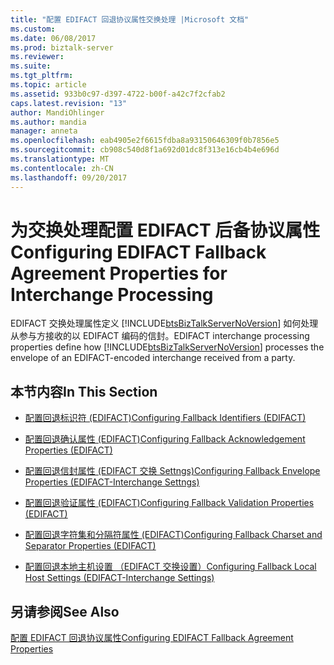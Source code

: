 ```yaml
---
title: "配置 EDIFACT 回退协议属性交换处理 |Microsoft 文档"
ms.custom: 
ms.date: 06/08/2017
ms.prod: biztalk-server
ms.reviewer: 
ms.suite: 
ms.tgt_pltfrm: 
ms.topic: article
ms.assetid: 933b0c97-d397-4722-b00f-a42c7f2cfab2
caps.latest.revision: "13"
author: MandiOhlinger
ms.author: mandia
manager: anneta
ms.openlocfilehash: eab4905e2f6615fdba8a93150646309f0b7856e5
ms.sourcegitcommit: cb908c540d8f1a692d01dc8f313e16cb4b4e696d
ms.translationtype: MT
ms.contentlocale: zh-CN
ms.lasthandoff: 09/20/2017
---
```

# <a name="configuring-edifact-fallback-agreement-properties-for-interchange-processing"></a><span data-ttu-id="33830-102">为交换处理配置 EDIFACT 后备协议属性</span><span class="sxs-lookup"><span data-stu-id="33830-102">Configuring EDIFACT Fallback Agreement Properties for Interchange Processing</span></span>
<span data-ttu-id="33830-103">EDIFACT 交换处理属性定义 [!INCLUDE[btsBizTalkServerNoVersion](../includes/btsbiztalkservernoversion-md.md)] 如何处理从参与方接收的以 EDIFACT 编码的信封。</span><span class="sxs-lookup"><span data-stu-id="33830-103">EDIFACT interchange processing properties define how [!INCLUDE[btsBizTalkServerNoVersion](../includes/btsbiztalkservernoversion-md.md)] processes the envelope of an EDIFACT-encoded interchange received from a party.</span></span>  
  
## <a name="in-this-section"></a><span data-ttu-id="33830-104">本节内容</span><span class="sxs-lookup"><span data-stu-id="33830-104">In This Section</span></span>  
  
-   [<span data-ttu-id="33830-105">配置回退标识符 (EDIFACT)</span><span class="sxs-lookup"><span data-stu-id="33830-105">Configuring Fallback Identifiers (EDIFACT)</span></span>](../core/configuring-fallback-identifiers-edifact.md)  
  
-   [<span data-ttu-id="33830-106">配置回退确认属性 (EDIFACT)</span><span class="sxs-lookup"><span data-stu-id="33830-106">Configuring Fallback Acknowledgement Properties (EDIFACT)</span></span>](../core/configuring-fallback-acknowledgement-properties-edifact.md)  
  
-   [<span data-ttu-id="33830-107">配置回退信封属性 (EDIFACT 交换 Settngs)</span><span class="sxs-lookup"><span data-stu-id="33830-107">Configuring Fallback Envelope Properties (EDIFACT-Interchange Settngs)</span></span>](../core/configuring-fallback-envelope-properties-edifact-interchange-settngs.md)  
  
-   [<span data-ttu-id="33830-108">配置回退验证属性 (EDIFACT)</span><span class="sxs-lookup"><span data-stu-id="33830-108">Configuring Fallback Validation Properties (EDIFACT)</span></span>](../core/configuring-fallback-validation-properties-edifact.md)  
  
-   [<span data-ttu-id="33830-109">配置回退字符集和分隔符属性 (EDIFACT)</span><span class="sxs-lookup"><span data-stu-id="33830-109">Configuring Fallback Charset and Separator Properties (EDIFACT)</span></span>](../core/configuring-fallback-charset-and-separator-properties-edifact.md)  
  
-   [<span data-ttu-id="33830-110">配置回退本地主机设置 （EDIFACT 交换设置）</span><span class="sxs-lookup"><span data-stu-id="33830-110">Configuring Fallback Local Host Settings (EDIFACT-Interchange Settings)</span></span>](../core/configuring-fallback-local-host-settings-edifact-interchange-settings.md)  
  
## <a name="see-also"></a><span data-ttu-id="33830-111">另请参阅</span><span class="sxs-lookup"><span data-stu-id="33830-111">See Also</span></span>  
 [<span data-ttu-id="33830-112">配置 EDIFACT 回退协议属性</span><span class="sxs-lookup"><span data-stu-id="33830-112">Configuring EDIFACT Fallback Agreement Properties</span></span>](../core/configuring-edifact-fallback-agreement-properties.md)